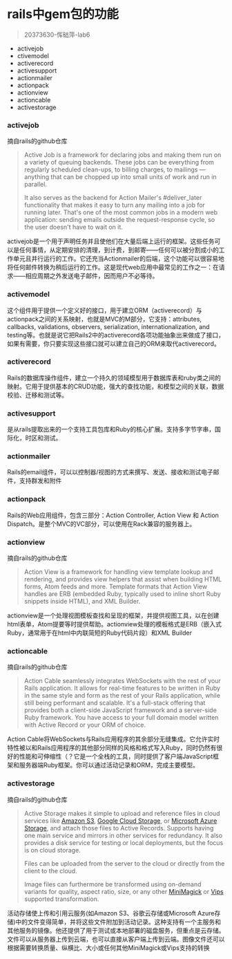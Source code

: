 # rails中gem包的功能
>20373630-恽础萍-lab6
* activejob
* ctivemodel
* activerecord
* activesupport
* actionmailer
* actionpack
* actionview
* actioncable
* activestorage

### activejob
摘自rails的github仓库

> Active Job is a framework for declaring jobs and making them run on a variety of queuing backends. These jobs can be everything from regularly scheduled clean-ups, to billing charges, to mailings — anything that can be chopped up into small units of work and run in parallel.
>
> It also serves as the backend for Action Mailer's #deliver_later functionality that makes it easy to turn any mailing into a job for running later. That's one of the most common jobs in a modern web application: sending emails outside the request-response cycle, so the user doesn't have to wait on it.

activejob是一个用于声明任务并且使他们在大量后端上运行的框架。这些任务可以是任何事情，从定期安排的清理，到计费，到邮寄——任何可以被分割成小的工作单元且并行运行的工作。它还充当Actionmailer的后端，这个功能可以很容易地将任何邮件转换为稍后运行的工作。这是现代web应用中最常见的工作之一：在请求——相应周期之外发送电子邮件，因而用户不必等待。

### activemodel

这个组件用于提供一个定义好的接口，用于建立ORM（activerecord）与actionpack之间的关系映射，也就是MVC的M部分，它支持：attributes, callbacks, validations, observers, serialization, internationalization, and testing等。也就是说它把Rails2中的activerecord各项功能抽象出来做成了接口，如果有需要，你只要实现这些接口就可以建立自己的ORM来取代activerecord。

### activerecord

Rails的数据库操作组件，建立一个持久的领域模型用于数据库表和ruby类之间的映射。它用于提供基本的CRUD功能，强大的查找功能，和模型之间的关联，数据校验、迁移和测试等。

### activesupport

是从rails提取出来的一个支持工具包库和Ruby的核心扩展。支持多字节字串，国际化，时区和测试。

### actionmailer

Rails的email组件，可以以控制器/视图的方式来撰写、发送、接收和测试电子邮件，支持群发和附件

### actionpack

Rails的Web应用组件，包含三部分：Action Controller, Action View 和 Action Dispatch。是整个MVC的VC部分，可以使用在Rack兼容的服务器上。

### actionview

摘自rails的github仓库

> Action View is a framework for handling view template lookup and rendering, and provides view helpers that assist when building HTML forms, Atom feeds and more. Template formats that Action View handles are ERB (embedded Ruby, typically used to inline short Ruby snippets inside HTML), and XML Builder.

actionview是一个处理视图模板查找和呈现的框架，并提供视图工具，以在创建html表单，Atom提要等时提供帮助。actionview处理的模板格式是ERB（嵌入式Ruby，通常用于在html中内联简短的Ruby代码片段）和XML Builder

### actioncable

摘自rails的github仓库

> Action Cable seamlessly integrates WebSockets with the rest of your Rails application. It allows for real-time features to be written in Ruby in the same style and form as the rest of your Rails application, while still being performant and scalable. It's a full-stack offering that provides both a client-side JavaScript framework and a server-side Ruby framework. You have access to your full domain model written with Active Record or your ORM of choice.

Action Cable将WebSockets与Rails应用程序的其余部分无缝集成。它允许实时特性被以和Rails应用程序的其他部分同样的风格和格式写入Ruby，同时仍然有很好的性能和可伸缩性（？它是一个全栈的工具，同时提供了客户端JavaScript框架和服务器端Ruby框架。你可以通过活动记录和ORM，完成主要模型。

### activestorage

摘自rails的github仓库

> Active Storage makes it simple to upload and reference files in cloud services like [Amazon S3](https://aws.amazon.com/s3/), [Google Cloud Storage](https://cloud.google.com/storage/docs/), or [Microsoft Azure Storage](https://azure.microsoft.com/en-us/services/storage/), and attach those files to Active Records. Supports having one main service and mirrors in other services for redundancy. It also provides a disk service for testing or local deployments, but the focus is on cloud storage.
>
> Files can be uploaded from the server to the cloud or directly from the client to the cloud.
>
> Image files can furthermore be transformed using on-demand variants for quality, aspect ratio, size, or any other [MiniMagick](https://github.com/minimagick/minimagick) or [Vips](https://www.rubydoc.info/gems/ruby-vips/Vips/Image) supported transformation.

活动存储使上传和引用云服务(如Amazon S3、谷歌云存储或Microsoft Azure存储)中的文件变得简单，并将这些文件附加到活动记录。这种支持有一个主服务和其他服务的镜像。他还提供了用于测试或本地部署的磁盘服务，但重点是云存储。文件可以从服务器上传到云端，也可以直接从客户端上传到云端。图像文件还可以根据需要转换质量、纵横比、大小或任何其他MiniMagick或Vips支持的转换
